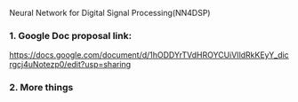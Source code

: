 Neural Network for Digital Signal Processing(NN4DSP)

### 1. Google Doc proposal link:

https://docs.google.com/document/d/1hODDYrTVdHROYCUiVIldRkKEyY_dicrgcj4uNotezp0/edit?usp=sharing

### 2. More things

